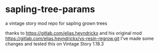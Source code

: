 # sapling-tree-params
a vintage story mod repo for sapling grown trees

thanks to https://gitlab.com/elias.heyndrickx and his original mod https://gitlab.com/elias.heyndrickx/vs-resin-regrow.git
I've made some changes and tested this on Vintage Story 1.18.3
